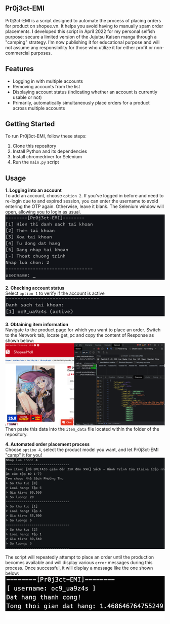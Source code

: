 ## Pr0j3ct-EMI
Pr0j3ct-EMI is a script designed to automate the process of placing orders for product on shopee.vn. It helps you avoid having to manually spam order placements. I developed this script in April 2022 for my personal selfish purpose: secure a limited version of the Jujutsu Kaisen manga through a "camping" strategy. I'm now publishing it for educational purpose and will not assume any responsibility for those who utilize it for either profit or non-commercial purposes.

## Features
- Logging in with multiple accounts
- Removing accounts from the list
- Displaying account status (indicating whether an account is currently usable or not)
- Primarily, automatically simultaneously place orders for a product across multiple accounts

## Getting Started
To run Pr0j3ct-EMI, follow these steps:
1. Clone this repository
2. Install Python and its dependencies
3. Install chromedriver for Selenium
4. Run the `main.py` script

## Usage
**1. Logging into an account**  
To add an account, choose `option 2`. If you've logged in before and need to re-login due to and expired session, you can enter the username to avoid entering the OTP again. Otherwise, leave it blank. The Selenium window will open, allowing you to login as usual.  
![](./images/Pasted%20image%2020230822145241.png)

**2. Checking account status**  
Select `option 1` to verify if the account is active  
![](./images/Pasted%20image%2020230822145618.png)

**3. Obtaining item information**  
Navigate to the product page for which you want to place an order. Switch to the Network tab, locate get_pc and copy the content of Response as shown below:  
![](./images/Pasted%20image%2020230822141731.png)
Then paste this data into the `item_data` file located within the folder of the repository.

**4. Automated order placement process**  
Choose `option 4`, select the product model you want, and let Pr0j3ct-EMI "camp" it for you!  
![](./images/Pasted%20image%2020230822152815.png)

The script will repeatedly attempt to place an order until the production becomes available and will display various `error` messages during this process. Once successful, it will display a message like the one shown below:  
![](./images/Pasted%20image%2020230822152505.png)
